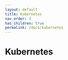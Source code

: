 ```yaml
---
layout: default
title: Kubernetes
nav_order: 3
has_children: true
permalink: /docs/kubernetes
---
```


# Kubernetes